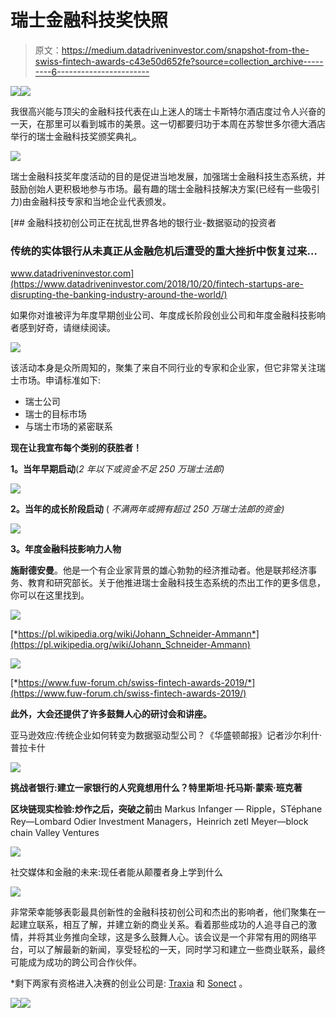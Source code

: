 # 瑞士金融科技奖快照

> 原文：<https://medium.datadriveninvestor.com/snapshot-from-the-swiss-fintech-awards-c43e50d652fe?source=collection_archive---------6----------------------->

[![](img/3204001d41af6a353f205338ceeec615.png)](http://www.track.datadriveninvestor.com/1B9E)![](img/14763cb8a87f641dbcdb6816abf03f9a.png)

我很高兴能与顶尖的金融科技代表在山上迷人的瑞士卡斯特尔酒店度过令人兴奋的一天，在那里可以看到城市的美景。这一切都要归功于本周在苏黎世多尔德大酒店举行的瑞士金融科技奖颁奖典礼。

![](img/3424c588fd7f063a5d8c4175a9a9d2a0.png)

瑞士金融科技奖年度活动的目的是促进当地发展，加强瑞士金融科技生态系统，并鼓励创始人更积极地参与市场。最有趣的瑞士金融科技解决方案(已经有一些吸引力)由金融科技专家和当地企业代表颁发。

[](https://www.datadriveninvestor.com/2018/10/20/fintech-startups-are-disrupting-the-banking-industry-around-the-world/) [## 金融科技初创公司正在扰乱世界各地的银行业-数据驱动的投资者

### 传统的实体银行从未真正从金融危机后遭受的重大挫折中恢复过来…

www.datadriveninvestor.com](https://www.datadriveninvestor.com/2018/10/20/fintech-startups-are-disrupting-the-banking-industry-around-the-world/) 

如果你对谁被评为年度早期创业公司、年度成长阶段创业公司和年度金融科技影响者感到好奇，请继续阅读。

![](img/6a2ab3661caa94258590d4c1aef64d7e.png)

该活动本身是众所周知的，聚集了来自不同行业的专家和企业家，但它非常关注瑞士市场。申请标准如下:

*   瑞士公司
*   瑞士的目标市场
*   与瑞士市场的紧密联系

**现在让我宣布每个类别的获胜者！**

**1。当年早期启动**(*2 年以下或资金不足 250 万瑞士法郎)*

![](img/1125221533c287f69182fec1bb07a56a.png)

**2。当年的成长阶段启动** ( *不满两年或拥有超过 250 万瑞士法郎的资金)*

![](img/68ae56761dccb6447c3fa3eec9419d04.png)

**3。年度金融科技影响力人物**

**施耐德安曼**。他是一个有企业家背景的雄心勃勃的经济推动者。他是联邦经济事务、教育和研究部长。关于他推进瑞士金融科技生态系统的杰出工作的更多信息，你可以在这里找到。

![](img/5cdb526e7b5259cc11b275a6a481b052.png)

[*https://pl.wikipedia.org/wiki/Johann_Schneider-Ammann*](https://pl.wikipedia.org/wiki/Johann_Schneider-Ammann)

![](img/066cb9baec5846b5fcb0cbac81b92eea.png)

[*https://www.fuw-forum.ch/swiss-fintech-awards-2019/*](https://www.fuw-forum.ch/swiss-fintech-awards-2019/)

**此外，大会还提供了许多鼓舞人心的研讨会和讲座。**

亚马逊效应:传统企业如何转变为数据驱动型公司？《华盛顿邮报》记者沙尔利什·普拉卡什

![](img/f20fbb068efce91a23dc5cca4e1d9e2e.png)

**挑战者银行:建立一家银行的人究竟想用什么？特里斯坦·托马斯·蒙索·班克著**

**区块链现实检验:炒作之后，突破之前**由 Markus Infanger — Ripple，STéphane Rey—Lombard Odier Investment Managers，Heinrich zetl Meyer—block chain Valley Ventures

![](img/b6ae2281876c6ee6252e7767f62b112c.png)

社交媒体和金融的未来:现任者能从颠覆者身上学到什么

![](img/a9da45f848b8557c5686ef958a642d52.png)

非常荣幸能够表彰最具创新性的金融科技初创公司和杰出的影响者，他们聚集在一起建立联系，相互了解，并建立新的商业关系。看着那些成功的人追寻自己的激情，并将其业务推向全球，这是多么鼓舞人心。该会议是一个非常有用的网络平台，可以了解最新的新闻，享受轻松的一天，同时学习和建立一些商业联系，最终可能成为成功的跨公司合作伙伴。

*剩下两家有资格进入决赛的创业公司是: [Traxia](https://www.traxia.co/) 和 [Sonect](https://www.sonect.net/) 。

![](img/f1785ca98384713e997209b02659564e.png)![](img/bf036e80125ae3109e05c56003802289.png)
